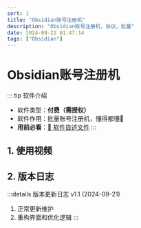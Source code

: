 ```yaml
---
sort: 1
title: "Obsidian账号注册机"
description: "Obsidian账号注册机，协议，批量"
date: 2024-09-22 01:47:14
tags: ["Obsidian"]
---
```


# Obsidian账号注册机

::: tip 软件介绍
* 软件类型：**付费（需授权）**
* 软件作用：批量账号注册机，懂得都懂🙂
* **用前必看**：[📌 软件自述文件](./soft-used-readme)
:::

## 1. 使用视频

<ClientOnly><ArtPlayer url='https://cdn.homecloud.komect.com/gateway/share/oss/15b557e0d25406b90ad79d6344b00129ba0d3c2023e052e1ccb64221e439b52ec2d6d65976a8c8fe93804d0129505d37cfda515fe627ef3095a3ad1fe0aa96c7e9eed6e5832a600d10b1ed7a22cde417169d02139a6f27d6d4ccf1ab29f0f58824a055c4f5113c6c1d4d516c8a66f9709ae82d5b0f90fd15140c65691cb5c81388d1a6d424427073494c830195fa49195ae7e345e099d6fb22ad2ef4c2266fb84f2ef9d5501c4d52d8cf7cc33254356f013da2f142ed4c97ab10a6007451feeb844bb122c4aee44300192e56ee011e7214b9ce3bec48d67bb9e1db0b62a192bf'/></ClientOnly>

## 2. 版本日志

:::details 版本更新日志
v1.1 (2024-09-21)
1. 正常更新维护
2. 重构界面和优化逻辑
:::
